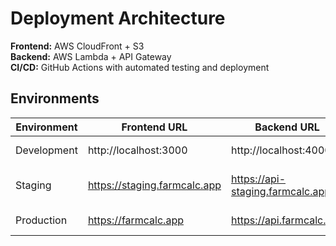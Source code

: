 # Deployment Architecture

**Frontend:** AWS CloudFront + S3  
**Backend:** AWS Lambda + API Gateway  
**CI/CD:** GitHub Actions with automated testing and deployment

## Environments

| Environment | Frontend URL | Backend URL | Purpose |
|------------|--------------|-------------|---------|
| Development | http://localhost:3000 | http://localhost:4000 | Local development |
| Staging | https://staging.farmcalc.app | https://api-staging.farmcalc.app | Pre-production testing |
| Production | https://farmcalc.app | https://api.farmcalc.app | Live environment |
